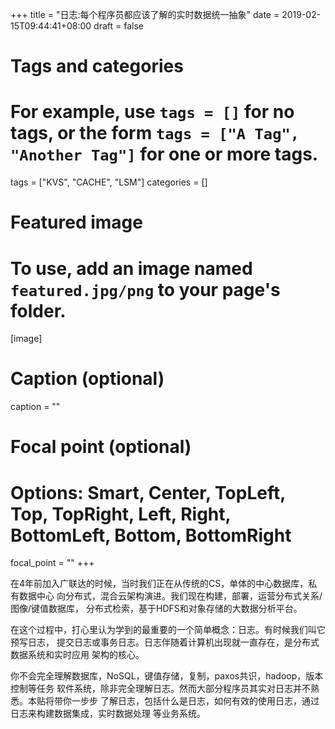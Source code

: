 +++
title = "日志:每个程序员都应该了解的实时数据统一抽象"
date = 2019-02-15T09:44:41+08:00
draft = false

# Tags and categories
# For example, use `tags = []` for no tags, or the form `tags = ["A Tag", "Another Tag"]` for one or more tags.
tags = ["KVS", "CACHE", "LSM"]
categories = []

# Featured image
# To use, add an image named `featured.jpg/png` to your page's folder. 
[image]
  # Caption (optional)
  caption = ""

  # Focal point (optional)
  # Options: Smart, Center, TopLeft, Top, TopRight, Left, Right, BottomLeft, Bottom, BottomRight
  focal_point = ""
+++

在4年前加入广联达的时候，当时我们正在从传统的CS，单体的中心数据库，私有数据中心
向分布式，混合云架构演进。我们现在构建，部署，运营分布式关系/图像/键值数据库，
分布式检索，基于HDFS和对象存储的大数据分析平台。

在这个过程中，打心里认为学到的最重要的一个简单概念：日志。有时候我们叫它预写日志，
提交日志或事务日志。日志伴随着计算机出现就一直存在，是分布式数据系统和实时应用
架构的核心。

你不会完全理解数据库，NoSQL，键值存储，复制，paxos共识，hadoop，版本控制等任务
软件系统，除非完全理解日志。然而大部分程序员其实对日志并不熟悉。本贴将带你一步步
了解日志，包括什么是日志，如何有效的使用日志，通过日志来构建数据集成，实时数据处理
等业务系统。
